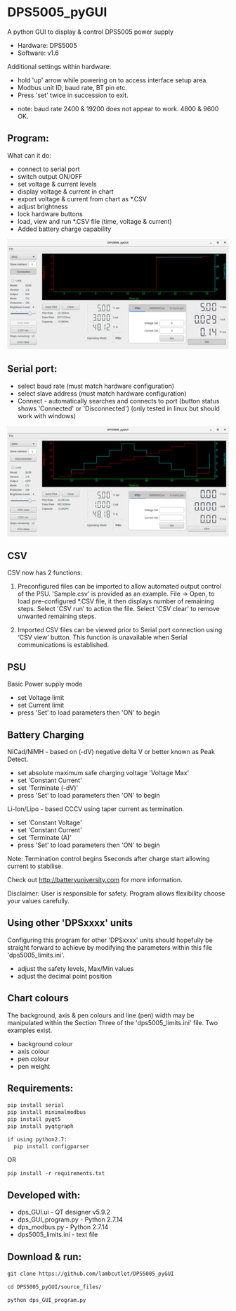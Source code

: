# DPS5005_pyGUI
A python GUI to display &amp; control DPS5005 power supply

* Hardware: DPS5005
* Software: v1.6

Additional settings within hardware:
* hold 'up' arrow while powering on to access interface setup area. 
* Modbus unit ID, baud rate, BT pin etc. 
* Press 'set' twice in succession to exit.
- note: baud rate 2400 & 19200 does not appear to work. 4800 & 9600 OK.

## Program:
What can it do:
* connect to serial port
* switch output ON/OFF
* set voltage & current levels
* display voltage &amp; current in chart
* export voltage &amp; current from chart as *.CSV
* adjust brightness
* lock hardware buttons
* load, view and run *.CSV file (time, voltage & current)
* Added battery charge capability

<img src="images/ProgramConnected.png">

## Serial port:
* select baud rate (must match hardware configuration)
* select slave address (must match hardware configuration)
* Connect - automatically searches and connects to port (button status shows 'Connected' or 'Disconnected')
(only tested in linux but should work with windows)

<img src="images/CSVview.png">

## CSV
CSV now has 2 functions:
1. Preconfigured files can be imported to allow automated output control of the PSU. 
'Sample.csv' is provided as an example.
File -> Open, to load pre-configured *.CSV file, it then displays number of remaining steps.
Select 'CSV run' to action the file. Select 'CSV clear' to remove unwanted remaining steps.

2. Imported CSV files can be viewed prior to Serial port connection using ‘CSV view’ button. This function is unavailable when Serial communications is established.

## PSU 
Basic Power supply mode
* set Voltage limit
* set Current limit
* press 'Set' to load parameters then 'ON' to begin

## Battery Charging
NiCad/NiMH - based on (-dV) negative delta V or better known as Peak Detect.
* set absolute maximum safe charging voltage 'Voltage Max'
* set 'Constant Current'
* set 'Terminate (-dV)'
* press 'Set' to load parameters then 'ON' to begin

Li-Ion/Lipo - based CCCV using taper current as termination.
* set 'Constant Voltage'
* set 'Constant Current'
* set 'Terminate (A)'
* press 'Set' to load parameters then 'ON' to begin

Note: Termination control begins 5seconds after charge start allowing current to stabilise.

Check out http://batteryuniversity.com for more information.

Disclaimer: User is responsible for safety. Program allows flexibility choose your values carefully.

## Using other 'DPSxxxx' units
Configuring this program for other 'DPSxxxx' units should hopefully be straight forward to achieve by modifying the parameters within this file 'dps5005_limits.ini'. 
* adjust the safety levels, Max/Min values
* adjust the decimal point position

## Chart colours
The background, axis & pen colours and line (pen) width may be manipulated within the Section Three of the 'dps5005_limits.ini' file. Two examples exist.
* background colour
* axis colour
* pen colour
* pen weight

## Requirements:
```
pip install serial
pip install minimalmodbus
pip install pyqt5
pip install pyqtgraph
```
```
if using python2.7: 
  pip install configparser
```
OR
```
pip install -r requirements.txt
```

## Developed with:
* dps_GUI.ui         - QT designer v5.9.2
* dps_GUI_program.py - Python 2.7.14
* dps_modbus.py      - Python 2.7.14
* dps5005_limits.ini - text file

## Download & run:
```
git clone https://github.com/lambcutlet/DPS5005_pyGUI
```
```
cd DPS5005_pyGUI/source_files/
```
```
python dps_GUI_program.py
```
